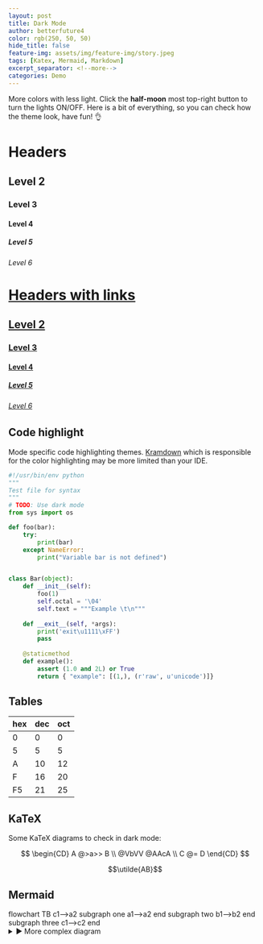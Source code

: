 ```yaml
---
layout: post
title: Dark Mode
author: betterfuture4
color: rgb(250, 50, 50)
hide_title: false
feature-img: assets/img/feature-img/story.jpeg
tags: [Katex, Mermaid, Markdown]
excerpt_separator: <!--more-->
categories: Demo
---
```



More colors with less light. Click the **half-moon** most top-right button to turn the lights ON/OFF.
Here is a bit of everything, so you can check how the theme look, have fun! 👌



# Headers
## Level 2
### Level 3
#### Level 4
##### Level 5
###### Level 6
 
# [Headers with links](http://localhost)
## [Level 2](http://localhost)
### [Level 3](http://localhost)
#### [Level 4](http://localhost)
##### [Level 5](http://localhost) 
###### [Level 6](http://localhost)

## Code highlight
Mode specific code highlighting themes. [Kramdown](https://kramdown.gettalong.org/) which is responsible for the color highlighting may be more limited than your IDE.

```python
#!/usr/bin/env python
"""
Test file for syntax
"""
# TODO: Use dark mode
from sys import os

def foo(bar): 
    try:
        print(bar)
    except NameError:
        print("Variable bar is not defined")


class Bar(object): 
    def __init__(self):
        foo(1)
        self.octal = '\04'
        self.text = """Example \t\n"""
    
    def __exit__(self, *args):
        print('exit\u1111\xFF')
        pass
    
    @staticmethod
    def example():
        assert (1.0 and 2L) or True
        return { "example": [(1,), (r'raw', u'unicode')]}
```

## Tables

| hex | dec | oct |
| -   | -   | -   |
| 0   | 0   | 0   |
| 5   | 5   | 5   |
| A   | 10  | 12  |
| F   | 16  | 20  |
| F5  | 21  | 25  |

## KaTeX

Some KaTeX diagrams to check in dark mode:

$$
\begin{CD}
A @>a>> B \\
@VbVV @AAcA \\
C @= D
\end{CD}
$$

$$\utilde{AB}$$

## Mermaid

<div class="mermaid">
flowchart TB
    c1-->a2
    subgraph one
    a1-->a2
    end
    subgraph two
    b1-->b2
    end
    subgraph three
    c1-->c2
    end
</div>

<details>

<summary>▶ More complex diagram</summary>
<div class="mermaid">
sequenceDiagram
    participant Alice
    participant Bob
    Alice->>John: Hello John, how are you?
    loop Healthcheck
        John->>John: Fight against hypochondria
    end
    Note right of John: Rational thoughts prevail!
    John-->>Alice: Great!
    John->>Bob: How about you?
    Bob-->>John: Jolly good!
</div>
</details>